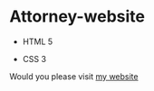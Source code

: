 # Attorney-website

- HTML 5
* CSS 3 


Would you please visit [my website](https://saftya.github.io/Attorney-website/)
